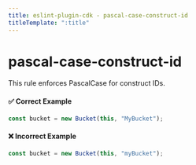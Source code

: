 ```yaml
---
title: eslint-plugin-cdk - pascal-case-construct-id
titleTemplate: ":title"
---
```


# pascal-case-construct-id

This rule enforces PascalCase for construct IDs.

#### ✅ Correct Example

```ts
const bucket = new Bucket(this, "MyBucket");
```

#### ❌ Incorrect Example

```ts
const bucket = new Bucket(this, "myBucket");
```
